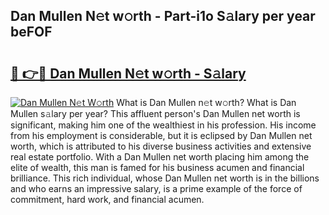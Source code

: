 ## Dan Mullen N𝚎t w𝚘rth - Part-i1o S𝚊lary per year beFOF

# <h2><a href="http://gc1givt.nevu.top/?p=Dan+Mullen">🔗 👉🔴 Dan Mullen N𝚎t w𝚘rth - S𝚊lary</a></h2>

[![Dan Mullen N𝚎t W𝚘rth](https://i.imgur.com/Oavwk0R.jpeg)](http://gc1givt.nevu.top/?p=Dan+Mullen)
What is Dan Mullen n𝚎t w𝚘rth? What is Dan Mullen s𝚊lary per year?
This affluent person's Dan Mullen net worth is significant, making him one of the wealthiest in his profession. His income from his employment is considerable, but it is eclipsed by Dan Mullen net worth, which is attributed to his diverse business activities and extensive real estate portfolio. With a Dan Mullen net worth placing him among the elite of wealth, this man is famed for his business acumen and financial brilliance. This rich individual, whose Dan Mullen net worth is in the billions and who earns an impressive salary, is a prime example of the force of commitment, hard work, and financial acumen.
